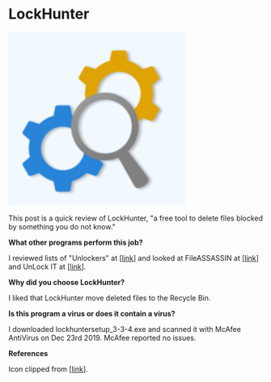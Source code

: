# LockHunter

![lockhunter_logo](lockhunter_logo.png)

This post is a quick review of LockHunter, "a free tool to delete files blocked by something you do not know."

**What other programs perform this job?**

I reviewed lists of "Unlockers" at \[[link](http://www.raymond.cc/blog/lockhunter-is-unlocker-alternative-that-works-on-windows-x64/)\] and looked at FileASSASSIN at \[[link](http://emcosoftware.com/unlock-it)\] and UnLock IT at \[[link](http://www.techsupportalert.com/content/fileassassin.htm-0)\].

**Why did you choose LockHunter?**

I liked that LockHunter move deleted files to the Recycle Bin.

**Is this program a virus or does it contain a virus?**

I downloaded lockhuntersetup\_3-3-4.exe and scanned it with McAfee AntiVirus on Dec 23rd 2019. McAfee reported no issues.

**References**

Icon clipped from \[[link](http://lockhunter.com/)\].